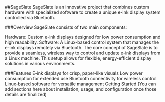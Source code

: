##SageSlate
SageSlate is an innovative project that combines custom hardware with specialized software to create a unique e-ink display system controlled via Bluetooth.

###Overview
SageSlate consists of two main components:

Hardware: Custom e-ink displays designed for low power consumption and high readability.
Software: A Linux-based control system that manages the e-ink displays remotely via Bluetooth.
The core concept of SageSlate is to provide a seamless, wireless way to control and update e-ink displays from a Linux machine. This setup allows for flexible, energy-efficient display solutions in various environments.

###Features
E-ink displays for crisp, paper-like visuals
Low power consumption for extended use
Bluetooth connectivity for wireless control
Linux-based software for versatile management
Getting Started
(You can add sections here about installation, usage, and configuration once those details are finalized)


